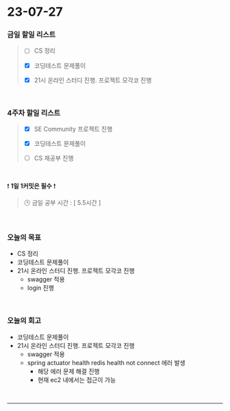 # 23-07-27
### 금일 할일 리스트
> - [ ]  CS 정리
>
> - [x]  코딩테스트 문제풀이
>
> - [x]  21시 온라인 스터디 진행. 프로젝트 모각코 진행


<br/>

### 4주차 할일 리스트  
> - [x]  SE Community 프로젝트 진행
>
> - [x]  코딩테스트 문제풀이
>
> - [ ]  CS 재공부 진행

<br/>

❗ **1일 1커밋은 필수** ❗
> 🕒 금일 공부 시간 : [ 5.5시간 ]
  
<br/>

### 오늘의 목표
- CS 정리
- 코딩테스트 문제풀이
- 21시 온라인 스터디 진행. 프로젝트 모각코 진행
    - swagger 적용
    - login 진행

<br>

### 오늘의 회고
- 코딩테스트 문제풀이
- 21시 온라인 스터디 진행. 프로젝트 모각코 진행
    - swagger 적용
    - spring actuator health redis health not connect 에러 발생
        - 해당 에러 문제 해결 진행
        - 현재 ec2 내에서는 접근이 가능 

<br/>

------------  

